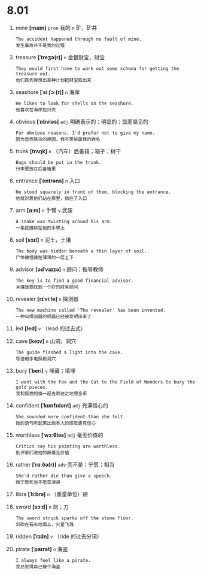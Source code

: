 # 8.01








1. mine **[maɪn]** `pron` 我的 `n` 矿，矿井
    ```
    The accident happened through no fault of mine.
    发生事故并不是我的过错
    ```

2. treasure **[ˈtreʒə(r)]** `n` 金银财宝，财宝
    ```
    They would first have to work out some schema for getting the treasure out.
    他们首先得想出某种计划把财宝取出来
    ```

3. seashore **[ˈsiːʃɔː(r)]** `n` 海岸
    ```
    He likes to look for shells on the seashore.
    他喜欢在海岸捡贝壳
    ```

4. obvious **[ˈɒbviəs]** `adj` 明确表示的；明显的；显而易见的
    ```
    For obvious reasons, I'd prefer not to give my name.
    因为显而易见的原因，我不愿披露我的姓名
    ```

5. trunk **[trʌŋk]** `n` （汽车）后备箱；箱子；树干
    ```
    Bags should be put in the trunk.
    行李要放在后备箱里
    ```

6. entrance **[ˈentrəns]** `n` 入口
    ```
    He stood squarely in front of them, blocking the entrance.
    他就对着他们站在那里，挡住了入口
    ```

7. arm **[ɑːm]** `n` 手臂 `v` 武装
    ```
    A snake was twisting around his arm.
    一条蛇缠绕在他的手臂上
    ```

8. soil **[sɔɪl]** `n` 泥土，土壤
    ```
    The body was hidden beneath a thin layer of soil.
    尸体被埋藏在薄薄的一层土下
    ```

9. advisor **[ədˈvaɪzə]** `n` 顾问；指导教师
    ```
    The key is to find a good financial advisor.
    关键是要找到一个好的财务顾问
    ```

10. revealer **[rɪˈvi:lə]** `n` 探测器
    ```
    The new machine called 'The revealer' has been invented.
    一种叫探测器的机器已经被发明出来了
    ```

11. led **[led]** `v` （lead 的过去式）

12. cave **[keɪv]** `n` 山洞，洞穴
    ```
    The guide flashed a light into the cave.
    导游用手电照射洞穴
    ```

13. bury **[ˈberi]** `v` 埋藏；填埋
    ```
    I went with the Fox and the Cat to the Field of Wonders to bury the gold pieces.
    我和狐狸和猫一起去奇迹之地埋金币
    ```

14. confident **[ˈkɒnfɪdənt]** `adj` 充满信心的
    ```
    She sounded more confident than she felt.
    她的语气听起来比她本人的感觉更有信心
    ```

15. worthless **[ˈwɜːθləs]** `adj` 毫无价值的
    ```
    Critics say his painting are worthless.
    批评家们说他的画毫无价值
    ```

16. rather **[ˈrɑːðə(r)]** `adv` 而不是；宁愿；相当
    ```
    She'd rather die than give a speech.
    她宁愿死也不愿意演讲
    ```

17. libra **[ˈliːbrə]** `n` （重量单位）磅

18. sword **[sɔːd]** `n` 剑；刀
    ```
    The sword struck sparks off the stone floor.
    剑砍在石头地面上，火星飞溅
    ```

19. ridden **[ˈrɪdn]** `v` （ride 的过去分词）

20. pirate **[ˈpaɪrət]** `n` 海盗
    ```
    I always feel like a pirate.
    我总觉得自己像个海盗
    ```
